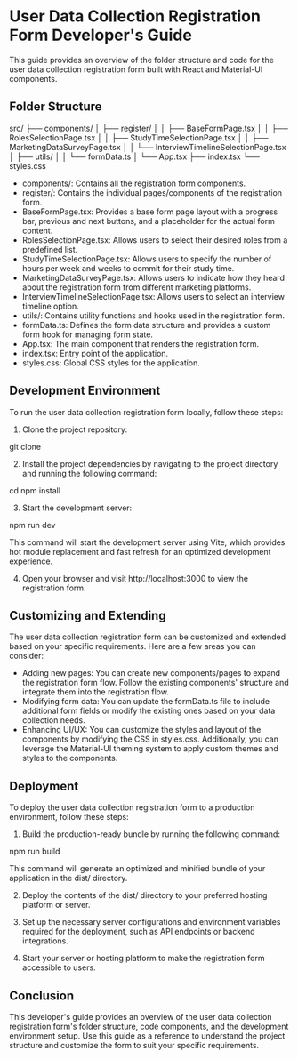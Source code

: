 # User Data Collection Registration Form Developer's Guide

This guide provides an overview of the folder structure and code for the user data collection registration form built with React and Material-UI components.

## Folder Structure

src/
├── components/
│   ├── register/
│   │   ├── BaseFormPage.tsx
│   │   ├── RolesSelectionPage.tsx
│   │   ├── StudyTimeSelectionPage.tsx
│   │   ├── MarketingDataSurveyPage.tsx
│   │   └── InterviewTimelineSelectionPage.tsx
│   ├── utils/
│   │   └── formData.ts
│   └── App.tsx
├── index.tsx
└── styles.css

- components/: Contains all the registration form components.
- register/: Contains the individual pages/components of the registration form.
- BaseFormPage.tsx: Provides a base form page layout with a progress bar, previous and next buttons, and a placeholder for the actual form content.
- RolesSelectionPage.tsx: Allows users to select their desired roles from a predefined list.
- StudyTimeSelectionPage.tsx: Allows users to specify the number of hours per week and weeks to commit for their study time.
- MarketingDataSurveyPage.tsx: Allows users to indicate how they heard about the registration form from different marketing platforms.
- InterviewTimelineSelectionPage.tsx: Allows users to select an interview timeline option.
- utils/: Contains utility functions and hooks used in the registration form.
- formData.ts: Defines the form data structure and provides a custom form hook for managing form state.
- App.tsx: The main component that renders the registration form.
- index.tsx: Entry point of the application.
- styles.css: Global CSS styles for the application.

## Development Environment

To run the user data collection registration form locally, follow these steps:

1. Clone the project repository:

git clone <repository-url>

2. Install the project dependencies by navigating to the project directory and running the following command:

cd <project-directory>
npm install

3. Start the development server:

npm run dev

This command will start the development server using Vite, which provides hot module replacement and fast refresh for an optimized development experience.

4. Open your browser and visit http://localhost:3000 to view the registration form.

## Customizing and Extending

The user data collection registration form can be customized and extended based on your specific requirements. Here are a few areas you can consider:

- Adding new pages: You can create new components/pages to expand the registration form flow. Follow the existing components' structure and integrate them into the registration flow.
- Modifying form data: You can update the formData.ts file to include additional form fields or modify the existing ones based on your data collection needs.
- Enhancing UI/UX: You can customize the styles and layout of the components by modifying the CSS in styles.css. Additionally, you can leverage the Material-UI theming system to apply custom themes and styles to the components.

## Deployment

To deploy the user data collection registration form to a production environment, follow these steps:

1. Build the production-ready bundle by running the following command:

npm run build

This command will generate an optimized and minified bundle of your application in the dist/ directory.

2. Deploy the contents of the dist/ directory to your preferred hosting platform or server.

3. Set up the necessary server configurations and environment variables required for the deployment, such as API endpoints or backend integrations.

4. Start your server or hosting platform to make the registration form accessible to users.

## Conclusion

This developer's guide provides an overview of the user data collection registration form's folder structure, code components, and the development environment setup. Use this guide as a reference to understand the project structure and customize the form to suit your specific requirements.

